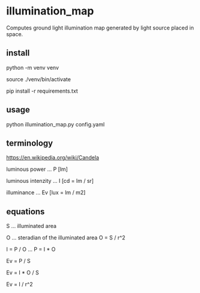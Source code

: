 # illumination_map
Computes ground light illumination map generated by light source placed in space.

## install

python -m venv venv

source ./venv/bin/activate

pip install -r requirements.txt

## usage

python illumination_map.py config.yaml

## terminology

https://en.wikipedia.org/wiki/Candela

luminous power       ... P [lm]

luminous intenzity   ... I [cd = lm / sr]

illuminance          ... Ev [lux = lm / m2]

## equations

S ... illuminated area

O ... steradian of the illuminated area O = S / r^2

I = P / O ... P = I * O

Ev = P / S

Ev = I * O / S

Ev = I / r^2
